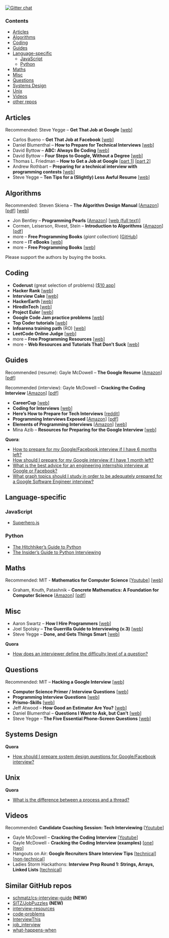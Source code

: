 [![Gitter chat](https://badges.gitter.im/andreis/interview.png)](https://gitter.im/andreis/interview)

### Contents

- [Articles](#articles)
- [Algorithms](#algorithms)
- [Coding](#coding)
- [Guides](#guides)
- [Language-specific](#language-specific)
  - [JavaScript](#javascript)
  - [Python](#python)
- [Maths](#maths)
- [Misc](#misc)
- [Questions](#questions)
- [Systems Design](#systems-design)
- [Unix](#unix)
- [Videos](#videos)
- [other repos](#similar-github-repos)

## Articles

Recommended: Steve Yegge – **Get That Job at Google** \[[web](http://steve-yegge.blogspot.co.uk/2008/03/get-that-job-at-google.html)\]

- Carlos Bueno – **Get That Job at Facebook** \[[web](https://www.facebook.com/notes/10150964382448920)\]
- Daniel Blumenthal – **How to Prepare for Technical Interviews** \[[web](http://dandreamsofcoding.com/2012/11/25/how-to-prepare-for-technical-interviews/)\]
- David Byttow – **ABC: Always Be Coding** \[[web](https://medium.com/tech-talk/d5f8051afce2)\]
- David Byttow – **Four Steps to Google, Without a Degree** \[[web](https://medium.com/this-happened-to-me/8f381aa6bd5e)\]
- Thomas L. Friedman – **How to Get a Job at Google** \[[part 1](http://mobile.nytimes.com/2014/02/23/opinion/sunday/friedman-how-to-get-a-job-at-google.html)\] \[[part 2](http://mobile.nytimes.com/2014/04/20/opinion/sunday/friedman-how-to-get-a-job-at-google-part-2.html)\]
- Andrew Rothbart – **Preparing for a technical interview with programming contests** \[[web](https://www.facebook.com/notes/10151298476823920)\]
- Steve Yegge – **Ten Tips for a (Slightly) Less Awful Resume** \[[web](http://steve-yegge.blogspot.co.uk/2007_09_01_archive.html)\]

## Algorithms

Recommended: Steven Skiena – **The Algorithm Design Manual** \[[Amazon](http://www.amazon.com/dp/1848000693)\] \[[pdf](https://www.google.com/search?q=skiena+algorithm+design+manual+pdf)\] \[[web](http://www.algorist.com/)\]

- Jon Bentley – **Programming Pearls** \[[Amazon](http://www.amazon.com/dp/8177588583)\] \[[web (full text)](<http://www.wou.edu/~jcm/Spring-P-2015/Programming%20Pearls%20(2nd%20Ed)%20Bentley.pdf>)\]
- Cormen, Leiserson, Rivest, Stein – **Introduction to Algorithms** \[[Amazon](http://www.amazon.com/dp/0262033844)\] \[[pdf](https://www.google.com/search?q=cormen+pdf)\]
- more – **Free Programming Books** (_giant_ collection) \[[GitHub](https://github.com/vhf/free-programming-books/blob/master/free-programming-books.md)\]
- more – **IT eBooks** \[[web](http://it-ebooks.info/)\]
- more – **Free Programming Books** \[[web](http://www.freeprogrammingbook.com/)\]

Please support the authors by buying the books.

## Coding

- **Coderust** (great selection of problems) \[[$10 app](http://coderust.com/)\]
- **Hacker Rank** \[[web](https://www.hackerrank.com/)\]
- **Interview Cake** \[[web](https://www.interviewcake.com/)\]
- **HackerEarth** \[[web](http://www.hackerearth.com/)\]
- **HiredInTech** \[[web](http://www.hiredintech.com/)\]
- **Project Euler** \[[web](https://projecteuler.net/)\]
- **Google Code Jam practice problems** \[[web](https://code.google.com/codejam/contests.html)\]
- **Top Coder tutorials** \[[web](http://www.topcoder.com/tc?d1=tutorials&d2=alg_index&module=Static)\]
- **Infoarena training path** (RO) \[[web](http://www.infoarena.ro/training-path)\]
- **LeetCode Online Judge** \[[web](http://oj.leetcode.com/)\]
- more – **Free Programming Resources** \[[web](http://resrc.io/)\]
- more - **Web Resources and Tutorials That Don’t Suck** \[[web](http://pineapple.io/)\]

## Guides

Recommended (resume): Gayle McDowell – **The Google Resume** \[[Amazon](http://www.amazon.com/dp/0470927623)\] \[[pdf](https://www.google.com/search?q=the+google+resume+pdf)\]

Recommended (interview): Gayle McDowell – **Cracking the Coding Interview** \[[Amazon](http://www.amazon.com/dp/098478280X)\] \[[pdf](https://www.google.com/search?q=cracking+the+coding+interview+pdf)\]

- **CareerCup** \[[web](http://www.careercup.com/)\]
- **Coding for Interviews** \[[web](http://codingforinterviews.com/)\]
- **Here’s How to Prepare for Tech Interviews** \[[reddit](http://redd.it/1jov24)\]
- **Programming Interviews Exposed** \[[Amazon](http://www.amazon.com/dp/047012167X)\] \[[pdf](https://www.google.com/search?q=programming+interviews+exposed+it-ebooks)\]
- **Elements of Programming Interviews** \[[Amazon](http://www.amazon.com/Elements-Programming-Interviews-Insiders-Guide/dp/1479274836)\] \[[web](https://code.google.com/p/elements-of-programming-interviews/)\]
- Mina Azib – **Resources for Preparing for the Google Interview** \[[web](http://itsallonesandzeroes.blogspot.de/2013/07/prepping-for-google-interview.html)\]

**Quora**:

- [How to prepare for my Google/Facebook interview if I have 6 months left?](http://www.quora.com/Career-Advice/What-are-the-ways-to-utilize-6-months-to-build-skill-set-to-get-into-Facebook-or-Google)
- [How should I prepare for my Google interview if I have 1 month left?](https://www.quora.com/Google-Interview-Questions/How-should-I-prepare-for-my-Google-interview-if-I-have-1-month-left)
- [What is the best advice for an engineering internship interview at Google or Facebook?](https://www.quora.com/What-is-the-best-advice-for-an-engineering-internship-interview-at-Google-or-Facebook)
- [What graph topics should I study in order to be adequately prepared for a Google Software Engineer interview?](https://www.quora.com/Google-Interview-Questions/What-graph-topics-should-I-study-in-order-to-be-adequately-prepared-for-a-Google-Software-Engineer-interview)

## Language-specific

### JavaScript

- [Superhero.js](http://superherojs.com/)

### Python

- [The Hitchhiker’s Guide to Python](http://docs.python-guide.org/en/latest/)
- [The Insider’s Guide to Python Interviewing](http://www.toptal.com/python#hiring-guide)

## Maths

Recommended: MIT - **Mathematics for Computer Science** \[[Youtube](https://www.youtube.com/watch?v=L3LMbpZIKhQ&list=PLB7540DEDD482705B)\] \[[web](http://ocw.mit.edu/courses/electrical-engineering-and-computer-science/6-042j-mathematics-for-computer-science-fall-2010/)\]

- Graham, Knuth, Patashnik – **Concrete Mathematics: A Foundation for Computer Science** \[[Amazon](http://www.amazon.com/dp/0201558025/)\] \[[pdf](https://www.google.co.uk/search?q=knuth+concrete+mathematics+pdf)\]

## Misc

- Aaron Swartz – **How I Hire Programmers** \[[web](http://www.aaronsw.com/weblog/hiring)\]
- Joel Spolsky – **The Guerrilla Guide to Interviewing (v.3)** \[[web](http://www.joelonsoftware.com/articles/GuerrillaInterviewing3.html)\]
- Steve Yegge – **Done, and Gets Things Smart** \[[web](http://steve-yegge.blogspot.co.uk/2008/06/done-and-gets-things-smart.html)\]

**Quora**

- [How does an interviewer define the difficulty level of a question?](http://www.quora.com/Programming-Interviews/How-does-an-interviewer-define-the-difficulty-level-of-a-question)

## Questions

Recommended: MIT – **Hacking a Google Interview** \[[web](https://courses.csail.mit.edu/iap/interview/materials.php)\]

- **Computer Science Primer / Interview Questions** \[[web](http://www.grokit.ca/spc/computer_science_review/)\]
- **Programming Interview Questions** \[[web](http://maxnoy.com/interviews.html)\]
- **Prismo-Skills** \[[web](http://prismoskills.appspot.com/freshers.jsp)\]
- Jeff Atwood – **How Good an Estimator Are You?** \[[web](http://blog.codinghorror.com/how-good-an-estimator-are-you/)\]
- Daniel Blumenthal – **Questions I Want to Ask, but Can’t** \[[web](http://dandreamsofcoding.com/2013/03/01/questions-i-want-to-ask-but-cant/)\]
- Steve Yegge – **The Five Essential Phone-Screen Questions** \[[web](https://sites.google.com/site/steveyegge2/five-essential-phone-screen-questions)\]

## Systems Design

**Quora**

- [How should I prepare system design questions for Google/Facebook interview?](http://www.quora.com/Job-Interviews/How-should-I-prepare-system-design-questions-for-Google-Facebook-Interview)

## Unix

**Quora**

- [What is the difference between a process and a thread?](http://www.quora.com/What-is-the-difference-between-a-process-and-a-thread)

## Videos

Recommended: **Candidate Coaching Session: Tech Interviewing** \[[Youtube](http://youtu.be/oWbUtlUhwa8)\]

- Gayle McDowell – **Cracking the Coding Interview** \[[Youtube](http://youtu.be/rEJzOhC5ZtQ)\]
- Gayle McDowell - **Cracking the Coding Interview (examples)** \[[one](http://youtu.be/aClxtDcdpsQ)\] \[[two](http://youtu.be/2cf9xo1S134)\]
- Hangouts on Air: **Google Recruiters Share Interview Tips** \[[technical](http://youtu.be/qc1owf2-220)\] \[[non-technical](http://youtu.be/DINxNbBOEoI)\]
- Ladies Storm Hackathons: **Interview Prep Round 1: Strings, Arrays, Linked Lists** \[[technical](http://youtu.be/fIpliB-ton8)\]

## Similar GitHub repos

- [schmatz/cs-interview-guide](https://github.com/schmatz/cs-interview-guide) **(NEW)**
- [SITZ/JobPuzzles](https://github.com/SITZ/JobPuzzles) **(NEW)**
- [interview-resources](https://github.com/davidhampgonsalves/interview-resources)
- [code-problems](https://github.com/blakeembrey/code-problems)
- [InterviewThis](https://github.com/ChiperSoft/InterviewThis)
- [job_interview](https://github.com/ruby-jokes/job_interview)
- [what-happens-when](https://github.com/alex/what-happens-when)
